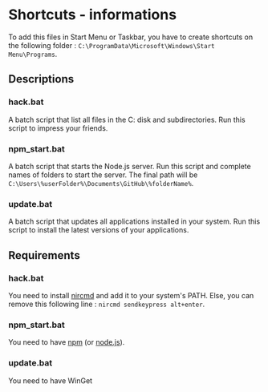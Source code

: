 # Shortcuts - informations

To add this files in Start Menu or Taskbar, you have to create shortcuts on the following folder : `C:\ProgramData\Microsoft\Windows\Start Menu\Programs`.

## Descriptions
### hack.bat
A batch script that list all files in the C: disk and subdirectories. Run this script to impress your friends. 

### npm_start.bat
A batch script that starts the Node.js server. Run this script and complete names of folders to start the server. The final path will be `C:\Users\%userFolder%\Documents\GitHub\%folderName%`.

### update.bat
A batch script that updates all applications installed in your system. Run this script to install the latest versions of your applications.


## Requirements
### hack.bat
You need to install [nircmd](https://www.nirsoft.net/utils/nircmd.html) and add it to your system's PATH.
Else, you can remove this following line : `nircmd sendkeypress alt+enter`. 

### npm_start.bat
You need to have [npm](https://www.npmjs.com/) (or [node.js](https://nodejs.org/en/download/)).

### update.bat
You need to have WinGet
